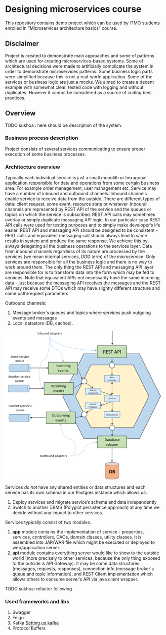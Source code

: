 # Designing microservices course
This repository contains demo project which can be used by ITMO students enrolled in "Microservices architecture basics"
course.

## Disclaimer
Project is created to demonstrate main approaches and some of patterns which are used for creating microservices-based
systems. Some of architectural decisions were made to artificially complicate the system in order to demonstrate 
microservices patterns. Some business logic parts were simplified because this is not a real-world application. Some of 
the services or business logic are just a mocks. We aimed to create a decent example with somewhat clear, tested code 
with logging and without duplicates. However it cannot be considered as a source of coding best practices.

## Overview

TODO sukhoa : here should be description of the system.
### Business process description
Project consists of several services communicating to ensure proper execution of some business processes. 

### Architecture overview
Typically each individual service is just a small monolith or hexagonal application responsible for data and operations 
from some certain business area. For example order management, user management etc. Service may have a number of inbound
and outbound channels. Inbound channels enable service to receive data from the outside. There are different types of data:
client request, some event, resource state or whatever. Inbound channels are 
represented by REST API of the service and the queues or topics on which the service is subscribed. REST API calls 
may sometimes overlay or simply duplicate messaging API logic. In our particular case REST API calls were used for testing
purposes and to simply make developer’s life easier. REST API and 
messaging API should be designed to be consistent - REST calls and equivalent messaging call should always lead to same 
results in system and produce the same response. We achieve this by always delegating all the business operations to 
the services layer. Data from inbound channels regardless of its nature are processed by the services (we mean internal 
services, DDD term) of the microservice. Only services are responsible for all the business logic and there is no way 
to work around them. The only thing the REST API and messaging API layer are responsible for is to transform data into the 
form which may be fed to services. Note that equivalent APIs not necessarily have the same incoming data - just because 
the messaging API receives the messages and the REST API may receive some DTOs which may have slightly different structure
and some path/request parameters.

Outbound channels:
1. Message broker's queues and topics where services push outgoing events and messages 
1. Local datastore (DB, caches).

![Typical microservice architecture](course-materials/git-images/typical-service-arch.png)

Services _do not_ have any shared entities or data structures and each service has its own schema in our Postgres instance 
which allows us:

1. Deploy services and migrate service’s schema and data independently
1. Switch to another DBMS (Polyglot persistence approach) at any time we decide without any impact to other services.

Services typically consist of two modules:
1. **app** module contains the implementation of service - properties,  services, controllers, DAOs, domain 
classes, utility classes. It is assembled into JAR/WAR file which might be executed or deployed to web/application server.
1. **api** module contains everything server would like to show to the outside world (more precisely to other services, 
because the only thing exposed to the outside is API Gateway). It may be some data structures (messages, requests, responses), 
connection info (message broker's queue and topic information), and REST Client implementation which allows others to consume server’s API
via java client wrapper.

TODO sukhoa: refactor following
### Used frameworks and libs
1. Swagger
1. Feign
1. Kafka [Setting up kafka](kafka/README.md)
1. Protocol Buffers

